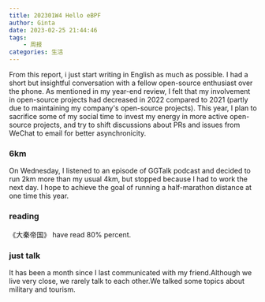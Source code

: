 ```yaml
---
title: 202301W4 Hello eBPF
author: Ginta
date: 2023-02-25 21:44:46
tags:
    - 周报
categories: 生活
---
```

From this report, i just start writing in English as much as possible.
I had a short but insightful conversation with a fellow open-source enthusiast over the phone. As mentioned in my year-end review, I felt that my involvement in open-source projects had decreased in 2022 compared to 2021 (partly due to maintaining my company's open-source projects). This year, I plan to sacrifice some of my social time to invest my energy in more active open-source projects, and try to shift discussions about PRs and issues from WeChat to email for better asynchronicity.

### 6km
On Wednesday, I listened to an episode of GGTalk podcast and decided to run 2km more than my usual 4km, but stopped because I had to work the next day. I hope to achieve the goal of running a half-marathon distance at one time this year.

### reading
《大秦帝国》 have read 80% percent.

### just talk
It has been a month since I last communicated with my friend.Although we live very close, we rarely talk to each other.We talked some topics about military and tourism.